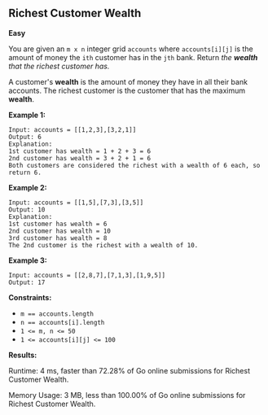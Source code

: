 ## Richest Customer Wealth

**Easy**

You are given an `m x n` integer grid `accounts` where `accounts[i][j]` is the amount of money the `i​​​​​​​​​​​th​​​​` customer has in the `j​​​​​​​​​​​th`​​​​ bank. Return _the **wealth** that the richest customer has._

A customer's **wealth** is the amount of money they have in all their bank accounts. The richest customer is the customer that has the maximum **wealth**.

**Example 1:**

    Input: accounts = [[1,2,3],[3,2,1]]
    Output: 6
    Explanation:
    1st customer has wealth = 1 + 2 + 3 = 6
    2nd customer has wealth = 3 + 2 + 1 = 6
    Both customers are considered the richest with a wealth of 6 each, so return 6.

**Example 2:**

    Input: accounts = [[1,5],[7,3],[3,5]]
    Output: 10
    Explanation:
    1st customer has wealth = 6
    2nd customer has wealth = 10
    3rd customer has wealth = 8
    The 2nd customer is the richest with a wealth of 10.

**Example 3:**

    Input: accounts = [[2,8,7],[7,1,3],[1,9,5]]
    Output: 17

**Constraints:**

- `m == accounts.length`
- `n == accounts[i].length`
- `1 <= m, n <= 50`
- `1 <= accounts[i][j] <= 100`

**Results:**

Runtime: 4 ms, faster than 72.28% of Go online submissions for Richest Customer Wealth.

Memory Usage: 3 MB, less than 100.00% of Go online submissions for Richest Customer Wealth.
